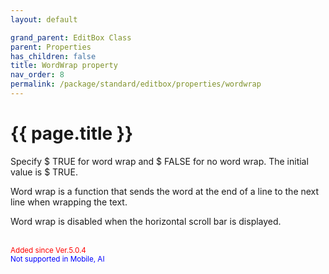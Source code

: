 ```yaml
---
layout: default

grand_parent: EditBox Class
parent: Properties
has_children: false
title: WordWrap property
nav_order: 8
permalink: /package/standard/editbox/properties/wordwrap
---
```

# {{ page.title }}


Specify $ TRUE for word wrap and $ FALSE for no word wrap. The initial value is $ TRUE.

Word wrap is a function that sends the word at the end of a line to the next line when wrapping the text.

Word wrap is disabled when the horizontal scroll bar is displayed.

<br><small><span style="color:red">Added since Ver.5.0.4</span></small>
<br><small><span style="color:blue">Not supported in Mobile, AI</span></small>